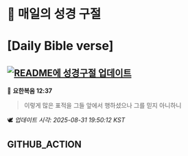 # 🙏 매일의 성경 구절
# [Daily Bible verse]
## [![README에 성경구절 업데이트](https://github.com/DONGSUKA/first_test/actions/workflows/update-readme-bible.yml/badge.svg)](https://github.com/DONGSUKA/first_test/actions/workflows/update-readme-bible.yml)
<!-- START_BIBLE_VERSE -->
📖 **요한복음 12:37**
> 이렇게 많은 표적을 그들 앞에서 행하셨으나 그를 믿지 아니하니

🕊️ _업데이트 시각: 2025-08-31 19:50:12 KST_
  <!-- END_BIBLE_VERSE -->
## GITHUB_ACTION
